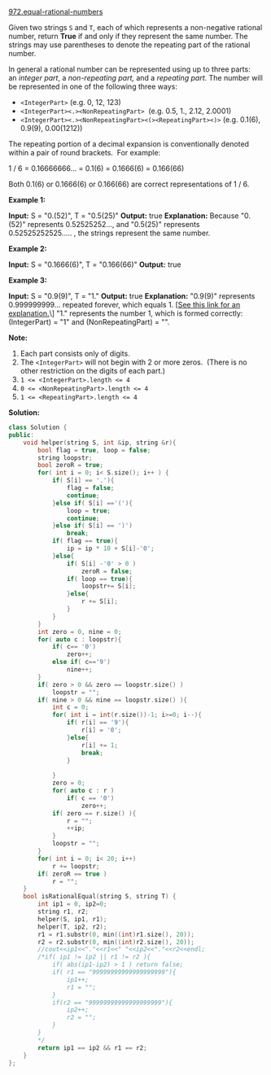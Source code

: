 [972.equal-rational-numbers](https://leetcode.com/problems/equal-rational-numbers/)  

Given two strings `S` and `T`, each of which represents a non-negative rational number, return **True** if and only if they represent the same number. The strings may use parentheses to denote the repeating part of the rational number.

In general a rational number can be represented using up to three parts: an _integer part_, a _non-repeating part,_ and a _repeating part_. The number will be represented in one of the following three ways:

*   `<IntegerPart>` (e.g. 0, 12, 123)
*   `<IntegerPart><.><NonRepeatingPart>`  (e.g. 0.5, 1., 2.12, 2.0001)
*   `<IntegerPart><.><NonRepeatingPart><(><RepeatingPart><)>` (e.g. 0.1(6), 0.9(9), 0.00(1212))

The repeating portion of a decimal expansion is conventionally denoted within a pair of round brackets.  For example:

1 / 6 = 0.16666666... = 0.1(6) = 0.1666(6) = 0.166(66)

Both 0.1(6) or 0.1666(6) or 0.166(66) are correct representations of 1 / 6.

**Example 1:**

**Input:** S = "0.(52)", T = "0.5(25)"
**Output:** true
**Explanation:** Because "0.(52)" represents 0.52525252..., and "0.5(25)" represents 0.52525252525..... , the strings represent the same number.

**Example 2:**

**Input:** S = "0.1666(6)", T = "0.166(66)"
**Output:** true

**Example 3:**

**Input:** S = "0.9(9)", T = "1."
**Output:** true
**Explanation:** 
"0.9(9)" represents 0.999999999... repeated forever, which equals 1.  \[[See this link for an explanation.](https://en.wikipedia.org/wiki/0.999...)\]
"1." represents the number 1, which is formed correctly: (IntegerPart) = "1" and (NonRepeatingPart) = "".

**Note:**

1.  Each part consists only of digits.
2.  The `<IntegerPart>` will not begin with 2 or more zeros.  (There is no other restriction on the digits of each part.)
3.  `1 <= <IntegerPart>.length <= 4`
4.  `0 <= <NonRepeatingPart>.length <= 4`
5.  `1 <= <RepeatingPart>.length <= 4`  



**Solution:**  

```cpp
class Solution {
public:
    void helper(string S, int &ip, string &r){
        bool flag = true, loop = false;
        string loopstr;
        bool zeroR = true;
        for( int i = 0; i< S.size(); i++ ) {
            if( S[i] == '.'){
                flag = false;
                continue;
            }else if( S[i] =='('){
                loop = true;
                continue;
            }else if( S[i] == ')')
                break;
            if( flag == true){
                ip = ip * 10 + S[i]-'0';
            }else{
                if( S[i] -'0' > 0 )
                    zeroR = false;
                if( loop == true){
                    loopstr+= S[i];
                }else{
                    r += S[i];
                }
            }
        }
        int zero = 0, nine = 0;
        for( auto c : loopstr){
            if( c== '0')
                zero++;
            else if( c=='9')
                nine++;
        }
        if( zero > 0 && zero == loopstr.size() )
            loopstr = "";
        if( nine > 0 && nine == loopstr.size() ){
            int c = 0;
            for( int i = int(r.size())-1; i>=0; i--){
                if( r[i] == '9'){
                    r[i] = '0';
                }else{
                    r[i] += 1;
                    break;
                }
                    
            }
            zero = 0;
            for( auto c : r )
                if( c == '0')
                    zero++;
            if( zero == r.size() ){
                r = "";
                ++ip;
            }
            loopstr = "";
        }
        for( int i = 0; i< 20; i++)
            r += loopstr;
        if( zeroR == true )
            r = "";
    }
    bool isRationalEqual(string S, string T) {
        int ip1 = 0, ip2=0;
        string r1, r2;
        helper(S, ip1, r1);
        helper(T, ip2, r2);
        r1 = r1.substr(0, min((int)r1.size(), 20));
        r2 = r2.substr(0, min((int)r2.size(), 20));
        //cout<<ip1<<"."<<r1<<" "<<ip2<<"."<<r2<<endl;
        /*if( ip1 != ip2 || r1 != r2 ){
            if( abs(ip1-ip2) > 1 ) return false;
            if( r1 == "99999999999999999999"){
                ip1++;
                r1 = "";
            }
            if(r2 == "99999999999999999999"){
                ip2++;
                r2 = "";
            }
        }
        */
        return ip1 == ip2 && r1 == r2;
    }
};
```
      